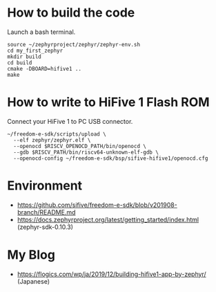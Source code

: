 # How to build the code

Launch a bash terminal.

```
source ~/zephyrproject/zephyr/zephyr-env.sh
cd my_first_zephyr
mkdir build
cd build
cmake -DBOARD=hifive1 ..
make
```

# How to write to HiFive 1 Flash ROM

Connect your HiFive 1 to PC USB connector.

```
~/freedom-e-sdk/scripts/upload \
  --elf zephyr/zephyr.elf \
  --openocd $RISCV_OPENOCD_PATH/bin/openocd \
  --gdb $RISCV_PATH/bin/riscv64-unknown-elf-gdb \
  --openocd-config ~/freedom-e-sdk/bsp/sifive-hifive1/openocd.cfg
```

# Environment

- https://github.com/sifive/freedom-e-sdk/blob/v201908-branch/README.md
- https://docs.zephyrproject.org/latest/getting_started/index.html (zephyr-sdk-0.10.3)

# My Blog

- https://flogics.com/wp/ja/2019/12/building-hifive1-app-by-zephyr/ (Japanese)
